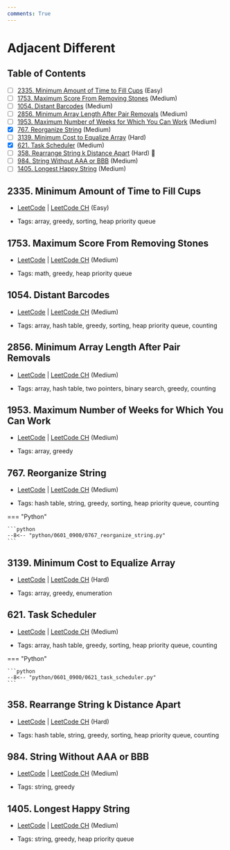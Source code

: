 ```yaml
---
comments: True
---
```


# Adjacent Different

## Table of Contents

- [ ] [2335. Minimum Amount of Time to Fill Cups](https://leetcode.cn/problems/minimum-amount-of-time-to-fill-cups/) (Easy)
- [ ] [1753. Maximum Score From Removing Stones](https://leetcode.cn/problems/maximum-score-from-removing-stones/) (Medium)
- [ ] [1054. Distant Barcodes](https://leetcode.cn/problems/distant-barcodes/) (Medium)
- [ ] [2856. Minimum Array Length After Pair Removals](https://leetcode.cn/problems/minimum-array-length-after-pair-removals/) (Medium)
- [ ] [1953. Maximum Number of Weeks for Which You Can Work](https://leetcode.cn/problems/maximum-number-of-weeks-for-which-you-can-work/) (Medium)
- [x] [767. Reorganize String](https://leetcode.cn/problems/reorganize-string/) (Medium)
- [ ] [3139. Minimum Cost to Equalize Array](https://leetcode.cn/problems/minimum-cost-to-equalize-array/) (Hard)
- [x] [621. Task Scheduler](https://leetcode.cn/problems/task-scheduler/) (Medium)
- [ ] [358. Rearrange String k Distance Apart](https://leetcode.cn/problems/rearrange-string-k-distance-apart/) (Hard) 👑
- [ ] [984. String Without AAA or BBB](https://leetcode.cn/problems/string-without-aaa-or-bbb/) (Medium)
- [ ] [1405. Longest Happy String](https://leetcode.cn/problems/longest-happy-string/) (Medium)

## 2335. Minimum Amount of Time to Fill Cups

-   [LeetCode](https://leetcode.com/problems/minimum-amount-of-time-to-fill-cups/) | [LeetCode CH](https://leetcode.cn/problems/minimum-amount-of-time-to-fill-cups/) (Easy)

-   Tags: array, greedy, sorting, heap priority queue


## 1753. Maximum Score From Removing Stones

-   [LeetCode](https://leetcode.com/problems/maximum-score-from-removing-stones/) | [LeetCode CH](https://leetcode.cn/problems/maximum-score-from-removing-stones/) (Medium)

-   Tags: math, greedy, heap priority queue


## 1054. Distant Barcodes

-   [LeetCode](https://leetcode.com/problems/distant-barcodes/) | [LeetCode CH](https://leetcode.cn/problems/distant-barcodes/) (Medium)

-   Tags: array, hash table, greedy, sorting, heap priority queue, counting


## 2856. Minimum Array Length After Pair Removals

-   [LeetCode](https://leetcode.com/problems/minimum-array-length-after-pair-removals/) | [LeetCode CH](https://leetcode.cn/problems/minimum-array-length-after-pair-removals/) (Medium)

-   Tags: array, hash table, two pointers, binary search, greedy, counting


## 1953. Maximum Number of Weeks for Which You Can Work

-   [LeetCode](https://leetcode.com/problems/maximum-number-of-weeks-for-which-you-can-work/) | [LeetCode CH](https://leetcode.cn/problems/maximum-number-of-weeks-for-which-you-can-work/) (Medium)

-   Tags: array, greedy


## 767. Reorganize String

-   [LeetCode](https://leetcode.com/problems/reorganize-string/) | [LeetCode CH](https://leetcode.cn/problems/reorganize-string/) (Medium)

-   Tags: hash table, string, greedy, sorting, heap priority queue, counting

=== "Python"

    ```python
    --8<-- "python/0601_0900/0767_reorganize_string.py"
    ```



## 3139. Minimum Cost to Equalize Array

-   [LeetCode](https://leetcode.com/problems/minimum-cost-to-equalize-array/) | [LeetCode CH](https://leetcode.cn/problems/minimum-cost-to-equalize-array/) (Hard)

-   Tags: array, greedy, enumeration


## 621. Task Scheduler

-   [LeetCode](https://leetcode.com/problems/task-scheduler/) | [LeetCode CH](https://leetcode.cn/problems/task-scheduler/) (Medium)

-   Tags: array, hash table, greedy, sorting, heap priority queue, counting

=== "Python"

    ```python
    --8<-- "python/0601_0900/0621_task_scheduler.py"
    ```



## 358. Rearrange String k Distance Apart

-   [LeetCode](https://leetcode.com/problems/rearrange-string-k-distance-apart/) | [LeetCode CH](https://leetcode.cn/problems/rearrange-string-k-distance-apart/) (Hard)

-   Tags: hash table, string, greedy, sorting, heap priority queue, counting


## 984. String Without AAA or BBB

-   [LeetCode](https://leetcode.com/problems/string-without-aaa-or-bbb/) | [LeetCode CH](https://leetcode.cn/problems/string-without-aaa-or-bbb/) (Medium)

-   Tags: string, greedy


## 1405. Longest Happy String

-   [LeetCode](https://leetcode.com/problems/longest-happy-string/) | [LeetCode CH](https://leetcode.cn/problems/longest-happy-string/) (Medium)

-   Tags: string, greedy, heap priority queue
